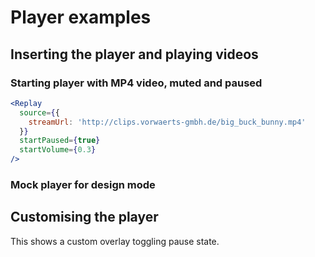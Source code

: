 # Player examples

## Inserting the player and playing videos

### Starting player with MP4 video, muted and paused

```.jsx
<Replay
  source={{ 
    streamUrl: 'http://clips.vorwaerts-gmbh.de/big_buck_bunny.mp4'
  }}
  startPaused={true}
  startVolume={0.3}
/>
```

### Mock player for design mode


## Customising the player

This shows a custom overlay toggling pause state.

